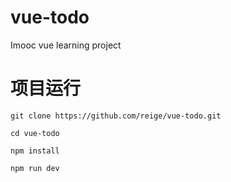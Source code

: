 # vue-todo

Imooc vue learning project

# 项目运行

```
git clone https://github.com/reige/vue-todo.git

cd vue-todo

npm install

npm run dev

```
